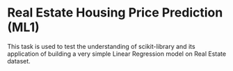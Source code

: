 # Real Estate Housing Price Prediction (ML1)
This task is used to test the understanding of scikit-library and its application of building a very simple Linear Regression model on
Real Estate dataset.
